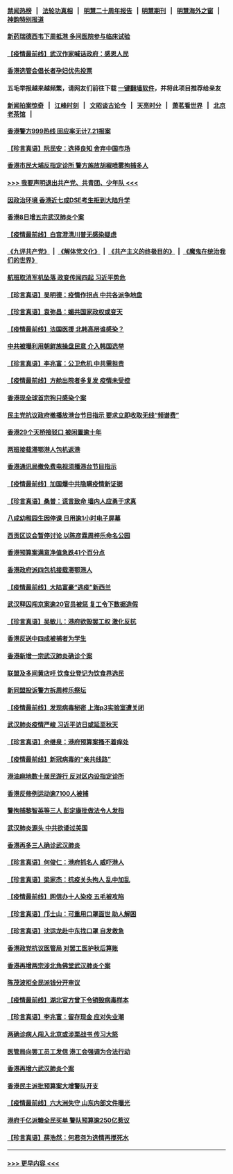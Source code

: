 #### [禁闻热榜](热点新闻.md?=0)  &nbsp;&nbsp;|&nbsp;&nbsp; [法轮功真相](https://github.com/gfw-breaker/truth/blob/master/README.md?=0) &nbsp;&nbsp;|&nbsp;&nbsp; [明慧二十周年报告](https://github.com/gfw-breaker/mh-reports/blob/master/README.md?=0) &nbsp;&nbsp;|&nbsp;&nbsp;[明慧期刊](https://github.com/gfw-breaker/mh-qikan) &nbsp;&nbsp;|&nbsp;&nbsp; [明慧海外之窗](https://github.com/gfw-breaker/mh-news/blob/master/README.md?=0) &nbsp;&nbsp;|&nbsp;&nbsp; [神韵特别报道](https://github.com/gfw-breaker/mh-news/blob/master/shenyun.md?=0)
#### [新药瑞德西韦下周抵港 多间医院参与临床试验](../pages/nsc415/n11928462.md?t=03101232) 
#### [【疫情最前线】武汉作家喊话政府：感恩人民](../pages/nsc415/n11927940.md?t=03101232) 
#### [香港选管会倡长者孕妇优先投票](../pages/nsc415/n11928449.md?t=03101232) 
#### 五毛举报越来越频繁，请网友们前往下载 [一键翻墙软件](https://github.com/gfw-breaker/ssr-accounts)，并将此项目推荐给亲友
#### [新闻拍案惊奇](https://github.com/gfw-breaker/banned-news/blob/master/pages/link4.md) &nbsp;&nbsp;|&nbsp;&nbsp; [江峰时刻](https://github.com/gfw-breaker/banned-news/blob/master/pages/link4.md) &nbsp;&nbsp;|&nbsp;&nbsp; [文昭谈古论今](https://github.com/gfw-breaker/banned-news/blob/master/pages/link4.md) &nbsp;&nbsp;|&nbsp;&nbsp; [天亮时分](https://github.com/gfw-breaker/banned-news/blob/master/pages/link4.md) &nbsp;&nbsp;|&nbsp;&nbsp; [萧茗看世界](https://github.com/gfw-breaker/banned-news/blob/master/pages/link4.md) &nbsp;&nbsp;|&nbsp;&nbsp; [北京老茶馆](https://github.com/gfw-breaker/banned-news/blob/master/pages/link4.md) &nbsp;&nbsp;|&nbsp;&nbsp; 
#### [香港警方999热线 回应率无计7.21报案](../pages/nsc415/n11928448.md?t=03101232) 
#### [【珍言真语】阮民安：选择良知 舍弃中国市场](../pages/nsc415/n11927705.md?t=03101232) 
#### [香港市民大埔反指定诊所 警方施放胡椒喷雾拘捕多人](../pages/nsc415/n11925774.md?t=03101232) 
#### [>>> 我要声明退出共产党、共青团、少年队 <<<](https://github.com/begood0513/goodnews/blob/master/quit/letter.md) 
#### [因政治环境 香港近七成DSE考生拒到大陆升学](../pages/nsc415/n11925759.md?t=03101232) 
#### [香港8日增五宗武汉肺炎个案](../pages/nsc415/n11925736.md?t=03101232) 
#### [【疫情最前线】白宫澄清川普无感染疑虑](../pages/nsc415/n11925567.md?t=03101232) 
#### [《九评共产党》](https://github.com/begood0513/9ping.md/blob/master/README.md) &nbsp;|&nbsp; [《解体党文化》](../../../../jtdwh.md/blob/master/README.md)  &nbsp;|&nbsp; [《共产主义的终极目的》](../../../../gczydzjmd.md/blob/master/README.md) &nbsp;|&nbsp; [《魔鬼在统治我们的世界》](../../../../mgztzwmdsj.md/blob/master/README.md) 
#### [航班取消军机坠落 政变传闻四起 习近平势危](../pages/nsc415/n11925467.md?t=03101232) 
#### [【珍言真语】吴明德：疫情作拐点 中共各派争地盘](../pages/nsc415/n11925299.md?t=03101232) 
#### [【珍言真语】袁弥昌：媚共国家政权或变天](../pages/nsc415/n11923199.md?t=03101232) 
#### [【疫情最前线】法国医援 北韩高层谁感染？](../pages/nsc415/n11920850.md?t=03101232) 
#### [中共被曝利用朝鲜族操盘民意 介入韩国选举](../pages/nsc415/n11921006.md?t=03101232) 
#### [【珍言真语】李兆富：公卫危机 中共需担责](../pages/nsc415/n11920422.md?t=03101232) 
#### [【疫情最前线】方舱出院者多复发 疫情未受控](../pages/nsc415/n11918637.md?t=03101232) 
#### [香港现全球首宗狗只感染个案](../pages/nsc415/n11918710.md?t=03101232) 
#### [民主党抗议政府撤播放港台节目指示 要求立即收取无线“频谱费”](../pages/nsc415/n11918681.md?t=03101232) 
#### [香港29个天桥接驳口 被闲置逾十年](../pages/nsc415/n11918654.md?t=03101232) 
#### [两班接载滞鄂港人包机返港](../pages/nsc415/n11915855.md?t=03101232) 
#### [香港通讯局撤免费电视须播港台节目指示](../pages/nsc415/n11915831.md?t=03101232) 
#### [【疫情最前线】加国爆中共隐瞒疫情新证据](../pages/nsc415/n11915482.md?t=03101232) 
#### [【珍言真语】桑普：谎言致命 墙内人应勇于求真](../pages/nsc415/n11915169.md?t=03101232) 
#### [八成幼稚园生因停课 日用逾1小时电子屏幕](../pages/nsc415/n11913263.md?t=03101232) 
#### [西贡区议会暂停讨论 以陈彦霖周梓乐命名公园](../pages/nsc415/n11913248.md?t=03101232) 
#### [香港预算案满意净值急跌41个百分点](../pages/nsc415/n11913236.md?t=03101232) 
#### [香港政府派四包机接载滞鄂港人](../pages/nsc415/n11913211.md?t=03101232) 
#### [【疫情最前线】大陆富豪“逃疫”新西兰](../pages/nsc415/n11913160.md?t=03101232) 
#### [武汉释囚闯京案逾20官员被惩 复工令下数据造假](../pages/nsc415/n11912743.md?t=03101232) 
#### [【珍言真语】吴敏儿：港府欲毁罢工权 激化反抗](../pages/nsc415/n11912457.md?t=03101232) 
#### [香港反送中四成被捕者为学生](../pages/nsc415/n11910730.md?t=03101232) 
#### [香港新增一宗武汉肺炎确诊个案](../pages/nsc415/n11910724.md?t=03101232) 
#### [联盟及多间黄店吁 饮食业登记为饮食界选民](../pages/nsc415/n11910718.md?t=03101232) 
#### [新同盟投诉警方拆周梓乐祭坛](../pages/nsc415/n11910707.md?t=03101232) 
#### [【疫情最前线】发现病毒秘密 上海p3实验室遭关闭](../pages/nsc415/n11910640.md?t=03101232) 
#### [武汉肺炎疫情严峻 习近平访日或延至秋天](../pages/nsc415/n11910570.md?t=03101232) 
#### [【珍言真语】佘继泉：港府预算案搔不着痒处](../pages/nsc415/n11910011.md?t=03101232) 
#### [【疫情最前线】新冠病毒的“亲共线路”](../pages/nsc415/n11907734.md?t=03101232) 
#### [港油麻地数十居民游行 反对区内设指定诊所](../pages/nsc415/n11907900.md?t=03101232) 
#### [香港反修例运动逾7100人被捕](../pages/nsc415/n11907922.md?t=03101232) 
#### [警拘捕黎智英等三人 彭定康批做法令人发指](../pages/nsc415/n11907905.md?t=03101232) 
#### [武汉肺炎源头 中共欲诿过美国](../pages/nsc415/n11907665.md?t=03101232) 
#### [香港再多三人确诊武汉肺炎](../pages/nsc415/n11907846.md?t=03101232) 
#### [【珍言真语】何俊仁：港府抓名人 威吓港人](../pages/nsc415/n11907561.md?t=03101232) 
#### [【珍言真语】梁家杰：抗疫关头拘人 乱中加乱](../pages/nsc415/n11907444.md?t=03101232) 
#### [【疫情最前线】网信办十人染疫 五毛被攻陷](../pages/nsc415/n11903757.md?t=03101232) 
#### [【珍言真语】邝士山：可重用口罩面世 助人解困](../pages/nsc415/n11903875.md?t=03101232) 
#### [【珍言真语】沈运龙赴中东找口罩 自发救急](../pages/nsc415/n11903291.md?t=03101232) 
#### [香港政党抗议医管局 对罢工医护秋后算账](../pages/nsc415/n11901746.md?t=03101232) 
#### [香港再增两宗涉北角佛堂武汉肺炎个案](../pages/nsc415/n11901737.md?t=03101232) 
#### [陈茂波拒全民派钱分开审议](../pages/nsc415/n11901672.md?t=03101232) 
#### [【疫情最前线】湖北官方曾下令销毁病毒样本](../pages/nsc415/n11901518.md?t=03101232) 
#### [【珍言真语】李兆富：留存现金 应对失业潮](../pages/nsc415/n11901448.md?t=03101232) 
#### [两确诊病人闯入北京或涉栗战书 传习大怒](../pages/nsc415/n11901180.md?t=03101232) 
#### [医管局向罢工员工发信 港工会强调为合法行动](../pages/nsc415/n11898870.md?t=03101232) 
#### [香港再增六武汉肺炎个案](../pages/nsc415/n11898843.md?t=03101232) 
#### [香港民主派批预算案大增警队开支](../pages/nsc415/n11898813.md?t=03101232) 
#### [【疫情最前线】六大洲失守 山东内部文件曝光](../pages/nsc415/n11898455.md?t=03101232) 
#### [港府千亿派糖全民买单 警队预算逾250亿惹议](../pages/nsc415/n11898608.md?t=03101232) 
#### [【珍言真语】薛浩然：何君尧为选情再搅死水](../pages/nsc415/n11898269.md?t=03101232) 

----
#### [ >>> 更早内容 <<< ](../indexes/nsc415-earlier.md)
